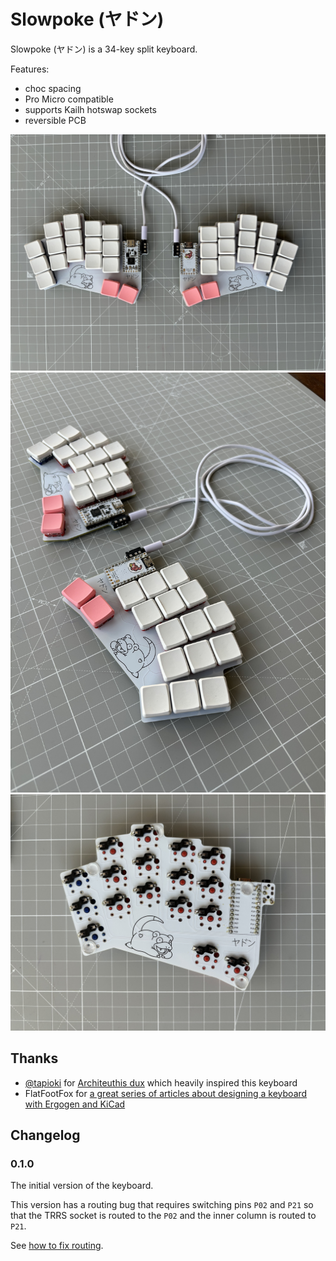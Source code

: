# Slowpoke (ヤドン)
Slowpoke (ヤドン) is a 34-key split keyboard.

Features:
* choc spacing
* Pro Micro compatible
* supports Kailh hotswap sockets
* reversible PCB

![Slowpoke - top view](docs/images/slowpoke-top.jpg)
![Slowpoke - angle view](docs/images/slowpoke-angle.jpg)
![Slowpoke - bottom view](docs/images/slowpoke-bottom.jpg)

## Thanks
* [@tapioki](https://github.com/tapioki) for [Architeuthis dux](https://github.com/tapioki/cephalopoda/tree/main/Architeuthis%20dux) which heavily inspired this keyboard
* FlatFootFox for [a great series of articles about designing a keyboard with Ergogen and KiCad](https://flatfootfox.com/ergogen-introduction/)


## Changelog
### 0.1.0
The initial version of the keyboard.

This version has a routing bug that requires switching pins `P02` and `P21` so that the TRRS socket is routed to the `P02` and the inner column is routed to `P21`.

See [how to fix routing](docs/routing-fix.md).
